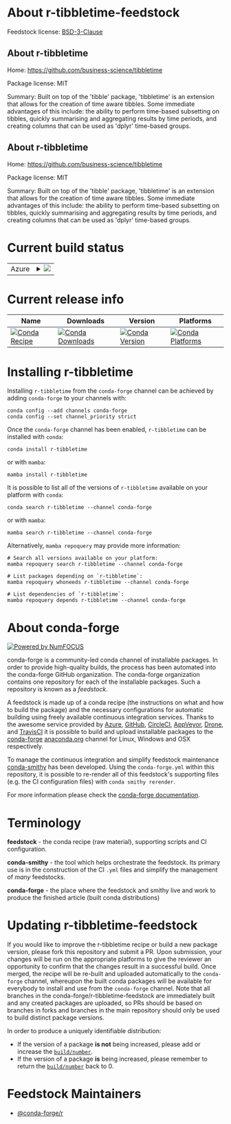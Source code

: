 About r-tibbletime-feedstock
============================

Feedstock license: [BSD-3-Clause](https://github.com/conda-forge/r-tibbletime-feedstock/blob/main/LICENSE.txt)


About r-tibbletime
------------------

Home: https://github.com/business-science/tibbletime

Package license: MIT

Summary: Built on top of the 'tibble' package, 'tibbletime' is an extension that allows for the creation of time aware tibbles. Some immediate advantages of this include: the ability to perform time-based subsetting on tibbles, quickly summarising and aggregating results by time periods, and creating columns that can be used as 'dplyr' time-based groups.

About r-tibbletime
------------------

Home: https://github.com/business-science/tibbletime

Package license: MIT

Summary: Built on top of the 'tibble' package, 'tibbletime' is an extension that allows for the creation of time aware tibbles. Some immediate advantages of this include: the ability to perform time-based subsetting on tibbles, quickly summarising and aggregating results by time periods, and creating columns that can be used as 'dplyr' time-based groups.

Current build status
====================


<table>
    
  <tr>
    <td>Azure</td>
    <td>
      <details>
        <summary>
          <a href="https://dev.azure.com/conda-forge/feedstock-builds/_build/latest?definitionId=10973&branchName=main">
            <img src="https://dev.azure.com/conda-forge/feedstock-builds/_apis/build/status/r-tibbletime-feedstock?branchName=main">
          </a>
        </summary>
        <table>
          <thead><tr><th>Variant</th><th>Status</th></tr></thead>
          <tbody><tr>
              <td>linux_64_r_base4.3</td>
              <td>
                <a href="https://dev.azure.com/conda-forge/feedstock-builds/_build/latest?definitionId=10973&branchName=main">
                  <img src="https://dev.azure.com/conda-forge/feedstock-builds/_apis/build/status/r-tibbletime-feedstock?branchName=main&jobName=linux&configuration=linux%20linux_64_r_base4.3" alt="variant">
                </a>
              </td>
            </tr><tr>
              <td>linux_64_r_base4.4</td>
              <td>
                <a href="https://dev.azure.com/conda-forge/feedstock-builds/_build/latest?definitionId=10973&branchName=main">
                  <img src="https://dev.azure.com/conda-forge/feedstock-builds/_apis/build/status/r-tibbletime-feedstock?branchName=main&jobName=linux&configuration=linux%20linux_64_r_base4.4" alt="variant">
                </a>
              </td>
            </tr><tr>
              <td>osx_64_r_base4.3</td>
              <td>
                <a href="https://dev.azure.com/conda-forge/feedstock-builds/_build/latest?definitionId=10973&branchName=main">
                  <img src="https://dev.azure.com/conda-forge/feedstock-builds/_apis/build/status/r-tibbletime-feedstock?branchName=main&jobName=osx&configuration=osx%20osx_64_r_base4.3" alt="variant">
                </a>
              </td>
            </tr><tr>
              <td>osx_64_r_base4.4</td>
              <td>
                <a href="https://dev.azure.com/conda-forge/feedstock-builds/_build/latest?definitionId=10973&branchName=main">
                  <img src="https://dev.azure.com/conda-forge/feedstock-builds/_apis/build/status/r-tibbletime-feedstock?branchName=main&jobName=osx&configuration=osx%20osx_64_r_base4.4" alt="variant">
                </a>
              </td>
            </tr><tr>
              <td>win_64_r_base4.3</td>
              <td>
                <a href="https://dev.azure.com/conda-forge/feedstock-builds/_build/latest?definitionId=10973&branchName=main">
                  <img src="https://dev.azure.com/conda-forge/feedstock-builds/_apis/build/status/r-tibbletime-feedstock?branchName=main&jobName=win&configuration=win%20win_64_r_base4.3" alt="variant">
                </a>
              </td>
            </tr><tr>
              <td>win_64_r_base4.4</td>
              <td>
                <a href="https://dev.azure.com/conda-forge/feedstock-builds/_build/latest?definitionId=10973&branchName=main">
                  <img src="https://dev.azure.com/conda-forge/feedstock-builds/_apis/build/status/r-tibbletime-feedstock?branchName=main&jobName=win&configuration=win%20win_64_r_base4.4" alt="variant">
                </a>
              </td>
            </tr>
          </tbody>
        </table>
      </details>
    </td>
  </tr>
</table>

Current release info
====================

| Name | Downloads | Version | Platforms |
| --- | --- | --- | --- |
| [![Conda Recipe](https://img.shields.io/badge/recipe-r--tibbletime-green.svg)](https://anaconda.org/conda-forge/r-tibbletime) | [![Conda Downloads](https://img.shields.io/conda/dn/conda-forge/r-tibbletime.svg)](https://anaconda.org/conda-forge/r-tibbletime) | [![Conda Version](https://img.shields.io/conda/vn/conda-forge/r-tibbletime.svg)](https://anaconda.org/conda-forge/r-tibbletime) | [![Conda Platforms](https://img.shields.io/conda/pn/conda-forge/r-tibbletime.svg)](https://anaconda.org/conda-forge/r-tibbletime) |

Installing r-tibbletime
=======================

Installing `r-tibbletime` from the `conda-forge` channel can be achieved by adding `conda-forge` to your channels with:

```
conda config --add channels conda-forge
conda config --set channel_priority strict
```

Once the `conda-forge` channel has been enabled, `r-tibbletime` can be installed with `conda`:

```
conda install r-tibbletime
```

or with `mamba`:

```
mamba install r-tibbletime
```

It is possible to list all of the versions of `r-tibbletime` available on your platform with `conda`:

```
conda search r-tibbletime --channel conda-forge
```

or with `mamba`:

```
mamba search r-tibbletime --channel conda-forge
```

Alternatively, `mamba repoquery` may provide more information:

```
# Search all versions available on your platform:
mamba repoquery search r-tibbletime --channel conda-forge

# List packages depending on `r-tibbletime`:
mamba repoquery whoneeds r-tibbletime --channel conda-forge

# List dependencies of `r-tibbletime`:
mamba repoquery depends r-tibbletime --channel conda-forge
```


About conda-forge
=================

[![Powered by
NumFOCUS](https://img.shields.io/badge/powered%20by-NumFOCUS-orange.svg?style=flat&colorA=E1523D&colorB=007D8A)](https://numfocus.org)

conda-forge is a community-led conda channel of installable packages.
In order to provide high-quality builds, the process has been automated into the
conda-forge GitHub organization. The conda-forge organization contains one repository
for each of the installable packages. Such a repository is known as a *feedstock*.

A feedstock is made up of a conda recipe (the instructions on what and how to build
the package) and the necessary configurations for automatic building using freely
available continuous integration services. Thanks to the awesome service provided by
[Azure](https://azure.microsoft.com/en-us/services/devops/), [GitHub](https://github.com/),
[CircleCI](https://circleci.com/), [AppVeyor](https://www.appveyor.com/),
[Drone](https://cloud.drone.io/welcome), and [TravisCI](https://travis-ci.com/)
it is possible to build and upload installable packages to the
[conda-forge](https://anaconda.org/conda-forge) [anaconda.org](https://anaconda.org/)
channel for Linux, Windows and OSX respectively.

To manage the continuous integration and simplify feedstock maintenance
[conda-smithy](https://github.com/conda-forge/conda-smithy) has been developed.
Using the ``conda-forge.yml`` within this repository, it is possible to re-render all of
this feedstock's supporting files (e.g. the CI configuration files) with ``conda smithy rerender``.

For more information please check the [conda-forge documentation](https://conda-forge.org/docs/).

Terminology
===========

**feedstock** - the conda recipe (raw material), supporting scripts and CI configuration.

**conda-smithy** - the tool which helps orchestrate the feedstock.
                   Its primary use is in the construction of the CI ``.yml`` files
                   and simplify the management of *many* feedstocks.

**conda-forge** - the place where the feedstock and smithy live and work to
                  produce the finished article (built conda distributions)


Updating r-tibbletime-feedstock
===============================

If you would like to improve the r-tibbletime recipe or build a new
package version, please fork this repository and submit a PR. Upon submission,
your changes will be run on the appropriate platforms to give the reviewer an
opportunity to confirm that the changes result in a successful build. Once
merged, the recipe will be re-built and uploaded automatically to the
`conda-forge` channel, whereupon the built conda packages will be available for
everybody to install and use from the `conda-forge` channel.
Note that all branches in the conda-forge/r-tibbletime-feedstock are
immediately built and any created packages are uploaded, so PRs should be based
on branches in forks and branches in the main repository should only be used to
build distinct package versions.

In order to produce a uniquely identifiable distribution:
 * If the version of a package **is not** being increased, please add or increase
   the [``build/number``](https://docs.conda.io/projects/conda-build/en/latest/resources/define-metadata.html#build-number-and-string).
 * If the version of a package **is** being increased, please remember to return
   the [``build/number``](https://docs.conda.io/projects/conda-build/en/latest/resources/define-metadata.html#build-number-and-string)
   back to 0.

Feedstock Maintainers
=====================

* [@conda-forge/r](https://github.com/orgs/conda-forge/teams/r/)

